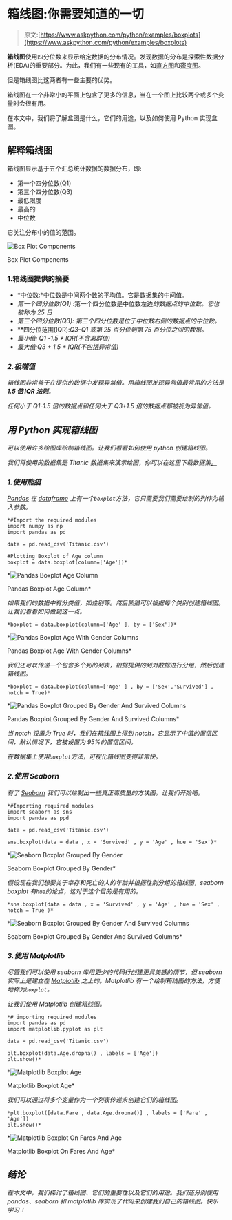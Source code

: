 # 箱线图:你需要知道的一切

> 原文:[https://www.askpython.com/python/examples/boxplots](https://www.askpython.com/python/examples/boxplots)

**箱线图**使用四分位数来显示给定数据的分布情况。发现数据的分布是探索性数据分析(EDA)的重要部分。为此，我们有一些现有的工具，如[直方图](https://www.askpython.com/python-modules/pandas/plot-graph-for-a-dataframe)和[密度图](https://www.askpython.com/python/examples/density-plots-in-python)。

但是箱线图比这两者有一些主要的优势。

箱线图在一个非常小的平面上包含了更多的信息，当在一个图上比较两个或多个变量时会很有用。

在本文中，我们将了解盒图是什么，它们的用途，以及如何使用 Python 实现盒图。

## 解释箱线图

箱线图显示基于五个汇总统计数据的数据分布，即:

*   第一个四分位数(Q1)
*   第三个四分位数(Q3)
*   最低限度
*   最高的
*   中位数

它关注分布中的值的范围。

![Box Plot Components](../Images/9133968c09a61b9970ca0b8fce9f48a9.png)

Box Plot Components

### 1.箱线图提供的摘要

*   *中位数:*中位数是中间两个数的平均值。它是数据集的中间值。
*   *第一个四分位数(Q1)* :第一个四分位数是中位数左边*的数据点的中位数。它也被称为 25 日*
*   **第三个四分位数(Q3):* 第三个四分位数是位于中位数*右侧*的数据点的中位数。*
*   **四分位范围(IQR):*Q3–Q1 或第 25 百分位到第 75 百分位之间的数据。*
*   **最小值:* Q1 -1.5 * IQR(不含离群值)*
*   *最大值:Q3 + 1.5 * IQR(不包括异常值)*

### *2.极端值*

*箱线图非常善于在提供的数据中发现异常值。用箱线图发现异常值最常用的方法是 **1.5 倍 IQR 法则**。*

*任何小于 Q1-1.5 倍的数据点和任何大于 Q3+1.5 倍的数据点都被视为异常值。*

## *用 Python 实现箱线图*

*可以使用许多绘图库绘制箱线图。让我们看看如何使用 python 创建箱线图。*

*我们将使用的数据集是 Titanic 数据集来演示绘图，你可以在这里下载数据集[。](https://github.com/Ash007-kali/Article-Datasets)*

### *1.使用熊猫*

*[Pandas](https://www.askpython.com/python-modules/pandas/python-pandas-module-tutorial) 在 [dataframe](https://www.askpython.com/python-modules/pandas/dataframes-in-python) 上有一个`boxplot`方法，它只需要我们需要绘制的列作为输入参数。*

```
*#Import the required modules
import numpy as np
import pandas as pd

data = pd.read_csv('Titanic.csv')

#Plotting Boxplot of Age column
boxplot = data.boxplot(column=['Age'])* 
```

*![Pandas Boxplot Age Column](../Images/e9e73964789a3cbb661fc76c779a3b15.png)

Pandas Boxplot Age Column* 

*如果我们的数据中有分类值，如性别等。然后熊猫可以根据每个类别创建箱线图。让我们看看如何做到这一点。*

```
*boxplot = data.boxplot(column=['Age' ], by = ['Sex'])* 
```

*![Pandas Boxplot Age With Gender Columns](../Images/0c652cc0f62156f7fd4290f539380955.png)

Pandas Boxplot Age With Gender Columns* 

*我们还可以传递一个包含多个列的列表，根据提供的列对数据进行分组，然后创建箱线图。*

```
*boxplot = data.boxplot(column=['Age' ] , by = ['Sex','Survived'] , notch = True)* 
```

*![Pandas Boxplot Grouped By Gender And Survived Columns](../Images/a98783c116d0d94a487e76b8179c7199.png)

Pandas Boxplot Grouped By Gender And Survived Columns* 

*当 notch 设置为 True 时，我们在箱线图上得到 notch，它显示了中值的置信区间，默认情况下，它被设置为 95%的置信区间。*

*在数据集上使用`boxplot`方法，可视化箱线图变得非常快。*

### *2.使用 Seaborn*

*有了 [Seaborn](https://www.askpython.com/python-modules/python-seaborn-tutorial) 我们可以绘制出一些真正高质量的方块图。让我们开始吧。*

```
*#Importing required modules
import seaborn as sns
import pandas as ppd

data = pd.read_csv('Titanic.csv')

sns.boxplot(data = data , x = 'Survived' , y = 'Age' , hue = 'Sex')* 
```

*![Seaborn Boxplot Grouped By Gender](../Images/aa8ab7da37f00f0a712230294711a10e.png)

Seaborn Boxplot Grouped By Gender* 

*假设现在我们想要关于幸存和死亡的人的年龄并根据性别分组的箱线图，seaborn boxplot 有`hue`的论点，这对于这个目的是有用的。*

```
*sns.boxplot(data = data , x = 'Survived' , y = 'Age' , hue = 'Sex' , notch = True )* 
```

*![Seaborn Boxplot Grouped By Gender And Survived Columns](../Images/7d32dcdb5b9d5df555998148c6682156.png)

Seaborn Boxplot Grouped By Gender And Survived Columns* 

### *3.使用 Matplotlib*

*尽管我们可以使用 seaborn 库用更少的代码行创建更具美感的情节，但 seaborn 实际上是建立在 [Matplotlib](https://www.askpython.com/python-modules/matplotlib/python-matplotlib) 之上的。Matplotlib 有一个绘制箱线图的方法，方便地称为`boxplot`。*

*让我们使用 Matplotlib 创建箱线图。*

```
*# importing required modules
import pandas as pd
import matplotlib.pyplot as plt

data = pd.read_csv('Titanic.csv')

plt.boxplot(data.Age.dropna() , labels = ['Age'])
plt.show()* 
```

*![Matplotlib Boxplot Age](../Images/60a5b2f56c1da6188a24abe861f2240b.png)

Matplotlib Boxplot Age* 

*我们可以通过将多个变量作为一个列表传递来创建它们的箱线图。*

```
*plt.boxplot([data.Fare , data.Age.dropna()] , labels = ['Fare' , 'Age'])
plt.show()* 
```

*![Matplotlib Boxplot On Fares And Age](../Images/eb521a4bd36902606e7798608ef49a89.png)

Matplotlib Boxplot On Fares And Age* 

## *结论*

*在本文中，我们探讨了箱线图、它们的重要性以及它们的用途。我们还分别使用 pandas、seaborn 和 matplotlib 库实现了代码来创建我们自己的箱线图。快乐学习！*
